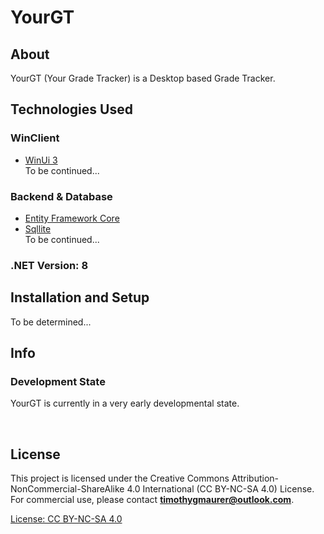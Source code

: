 # YourGT
###

## About
YourGT (Your Grade Tracker) is a Desktop based Grade Tracker.

## Technologies Used
### WinClient
- [WinUi 3](https://learn.microsoft.com/de-de/windows/apps/winui/winui3/) <br>
To be continued...
<!-- - [ASP.Net Core](https://dotnet.microsoft.com/en-us/apps/aspnet)
- [Blazor](https://dotnet.microsoft.com/en-us/apps/aspnet/web-apps/blazor)
- [Blazor Bootstrap](https://demos.blazorbootstrap.com/) (FluentUi) <br> -->


### Backend & Database
- [Entity Framework Core](https://learn.microsoft.com/de-de/ef/core/)
- [Sqllite](https://sqlite.org/) <br>
To be continued...

### .NET Version: 8

## Installation and Setup
To be determined...

## Info
### Development State
YourGT is currently in a very early developmental state. <br>


<br>


## License
This project is licensed under the Creative Commons Attribution-NonCommercial-ShareAlike 4.0 International (CC BY-NC-SA 4.0) License. For commercial use, please contact **[timothygmaurer@outlook.com](mailto:timothygmaurer@outlook.com)**.

[License: CC BY-NC-SA 4.0](https://creativecommons.org/licenses/by-nc-sa/4.0/)
